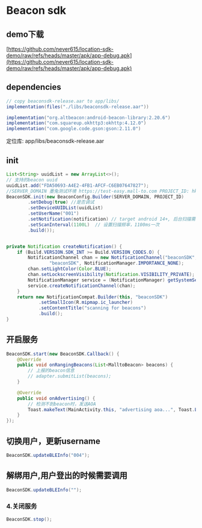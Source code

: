 # Beacon sdk

## demo下载

[https://github.com/never615/location-sdk-demo/raw/refs/heads/master/apk/app-debug.apk](https://github.com/never615/location-sdk-demo/raw/refs/heads/master/apk/app-debug.apk)

## dependencies
```gradle
// copy beaconsdk-release.aar to app/libs/
implementation(files("./libs/beaconsdk-release.aar"))

implementation("org.altbeacon:android-beacon-library:2.20.6")
implementation("com.squareup.okhttp3:okhttp:4.12.0")
implementation("com.google.code.gson:gson:2.11.0")
```
定位库: app/libs/beaconsdk-release.aar

## init

```java
List<String> uuidList = new ArrayList<>();
// 支持的beacon uuid
uuidList.add("FDA50693-A4E2-4FB1-AFCF-C6EB07647827");
//SERVER_DOMAIN 墨兔测试环境 https://test-easy.mall-to.com PROJECT_ID: hkt office 使用 1000283
BeaconSDK.init(new BeaconConfig.Builder(SERVER_DOMAIN, PROJECT_ID)
        .setDebug(true) //是否调试
        .setDeviceUUIDList(uuidList)
        .setUserName("001")
        .setNotification(notification) // target android 14+, 后台扫描需要传入通知
        .setScanInterval(1100L)  // 设置扫描频率，1100ms一次
        .build());


private Notification createNotification() {
    if (Build.VERSION.SDK_INT >= Build.VERSION_CODES.O) {
        NotificationChannel chan = new NotificationChannel("beaconSDK",
                "beaconSDK", NotificationManager.IMPORTANCE_NONE);
        chan.setLightColor(Color.BLUE);
        chan.setLockscreenVisibility(Notification.VISIBILITY_PRIVATE);
        NotificationManager service = (NotificationManager) getSystemService(Context.NOTIFICATION_SERVICE);
        service.createNotificationChannel(chan);
    }
    return new NotificationCompat.Builder(this, "beaconSDK")
            .setSmallIcon(R.mipmap.ic_launcher)
            .setContentTitle("scanning for beacons")
            .build();
}
```

## 开启服务
```java
BeaconSDK.start(new BeaconSDK.Callback() {
    @Override
    public void onRangingBeacons(List<MalltoBeacon> beacons) {
        // 上报的beacon信息
        // adapter.submitList(beacons);
    }

    @Override
    public void onAdvertising() {
        // 检测不到beacon时，发送AOA
        Toast.makeText(MainActivity.this, "advertising aoa...", Toast.LENGTH_SHORT).show();
    }
});
```

## 切换用户，更新username
```java
BeaconSDK.updateBLEInfo("004");
```

## 解绑用户,用户登出的时候需要调用
```java
BeaconSDK.updateBLEInfo("");
```

### 4.关闭服务
```java
BeaconSDK.stop();
```
